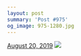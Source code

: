 ```yaml
---
layout: post
summary: 'Post #975'
og_image: 975-1280.jpg
---
```


<p>
  <time>
    <a href="/975">August 20, 2019</a>
  </time>
  <a href="/975">
    <img src="{{ site.assets_url }}/975-640.jpg" srcset="{{ site.assets_url }}/975-320.jpg 320w, {{ site.assets_url }}/975-640.jpg 640w, {{ site.assets_url }}/975-960.jpg 960w, {{ site.assets_url }}/975-1280.jpg 1280w" sizes="(min-width: 700px) 50vw, calc(100vw - 2rem)" />
  </a>
</p>
